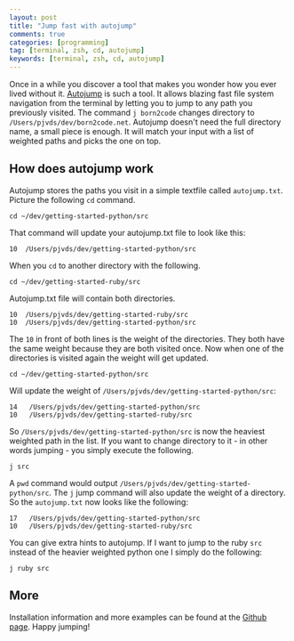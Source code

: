 ```yaml
---
layout: post
title: "Jump fast with autojump"
comments: true
categories: [programming]
tag: [terminal, zsh, cd, autojump]
keywords: [terminal, zsh, cd, autojump]
---
```


Once in a while you discover a tool that makes you wonder how you ever lived without it. [Autojump](https://github.com/joelthelion/autojump) is such a tool. It allows blazing fast file system navigation from the terminal by letting you to jump to any path you previously visited. The command `j born2code` changes directory to `/Users/pjvds/dev/born2code.net`. Autojump doesn't need the full directory name, a small piece is enough. It will match your input with a list of weighted paths and picks the one on top.

## How does autojump work
Autojump stores the paths you visit in a simple textfile called `autojump.txt`. Picture the following `cd` command.

    cd ~/dev/getting-started-python/src

That command will update your autojump.txt file  to look like this:

    10  /Users/pjvds/dev/getting-started-python/src

When you `cd` to another directory with the following.

    cd ~/dev/getting-started-ruby/src

Autojump.txt file will contain both directories.

    10  /Users/pjvds/dev/getting-started-ruby/src
    10  /Users/pjvds/dev/getting-started-python/src

The `10` in front of both lines is the weight of the directories. They both have the same weight because they are both visited once. Now when one of the directories is visited again the weight will get updated.

    cd ~/dev/getting-started-python/src

Will update the weight of `/Users/pjvds/dev/getting-started-python/src`:

    14   /Users/pjvds/dev/getting-started-python/src
    10   /Users/pjvds/dev/getting-started-ruby/src

So `/Users/pjvds/dev/getting-started-python/src` is now the heaviest weighted path in the list. If you want to change directory to it - in other words jumping - you simply execute the following.

    j src

A `pwd` command would output `/Users/pjvds/dev/getting-started-python/src`. The `j` jump command will also update the weight of a directory. So the `autojump.txt` now looks like the following:

    17   /Users/pjvds/dev/getting-started-python/src
    10   /Users/pjvds/dev/getting-started-ruby/src

You can give extra hints to autojump. If I want to jump to the ruby `src` instead of the heavier weighted python one I simply do the following:

    j ruby src

## More
Installation information and more examples can be found at the [Github page](https://github.com/joelthelion/autojump). Happy jumping!
